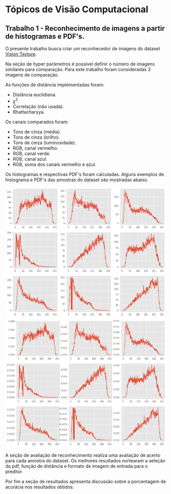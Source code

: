 # Tópicos de Visão Computacional

## Trabalho 1 - Reconhecimento de imagens a partir de histogramas e PDF's.

O presente trabalho busca criar um reconhecedor de imagens do dataset [Vision Texture](https://vismod.media.mit.edu/vismod/imagery/VisionTexture/).

Na seção de hyper parâmetros é possível definir o número de imagens similares para comparação. Para este trabalho foram consideradas 3 imagens de comparação.

As funções de distância implementadas foram:

- Distância euclidiana.
- $\chi^2$.
- Correlação (não usada).
- Bhattacharyya.

Os canais comparados foram:

- Tons de cinza (média).
- Tons de cinza (brilho).
- Tons de cinza (luminosidade).
- RGB, canal vermelho.
- RGB, canal verde.
- RGB, canal azul.
- RGB, soma dos canais vermelho e azul.

Os histogramas e respectivas PDF's foram calculadas. Alguns exemplos de histograma e PDF's das amostras do dataset são mostradas abaixo.

![Histograma](imgs/hist.png)
![Respectivas PDFs](imgs/pdf.png)

A seção de avaliação de reconhecimento realiza uma avaliação de acerto para cada amostra do dataset. Os melhores resultados nortearam a seleção da pdf, função de distância e formato de imagem de entrada para o preditor.

Por fim a seção de resultados apresenta discussão sobre a porcentagem de acurácia nos resultados obtidos.

